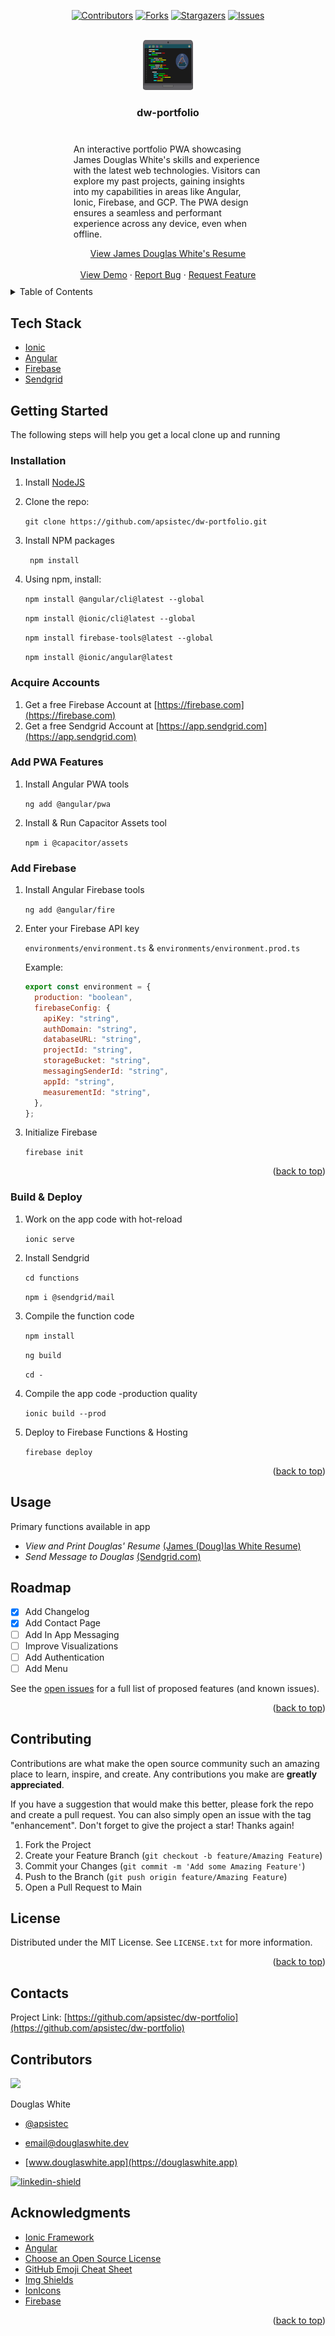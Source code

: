 <a name="readme-top"></a>

<div align="center">

[![Contributors][contributors-shield]][contributors-url]
[![Forks][forks-shield]][forks-url]
[![Stargazers][stars-shield]][stars-url]
[![Issues][issues-shield]][issues-url]

<!-- PROJECT LOGO -->
<br />
  <a href="https://github.com/apsistec/dw-portfolio">
    <img src="src/assets/images/computer-code.svg" alt="Logo" width="80" height="80">
  </a>
  <h3 align="center">dw-portfolio</h3>
  <div style="width: 60%; padding: 10px;">
  <p align="left">
    An interactive portfolio PWA showcasing James Douglas White's skills and experience with the latest web technologies. Visitors can explore my past projects, gaining insights into my capabilities in areas like Angular, Ionic, Firebase, and GCP. The PWA design ensures a seamless and performant experience across any device, even when offline.
    </p>
   <a href="https://github.com/apsistec/dw-portfolio/src/assets/docs/resume.md">View James Douglas White's Resume</a>
   <br />
   <br />
    <a href="https://douglaswhite.app">View Demo</a>
    ·
    <a href="https://github.com/apsistec/dw-portfolio/issues/new?labels=bug&template=bug-report---.md">Report Bug</a>
    ·
    <a href="https://github.com/apsistec/dw-portfolio/issues/new?labels=enhancement&template=feature-request---.md">Request Feature</a>
    </div>
</div>
<details>
  <summary>Table of Contents</summary>
  <ul>
 <li><a href="#tech-stack">Tech Stack</a></li>
<li>
<a href="#getting-started">Getting Started</a>
</li>
   <li><a href="#installation">Installation</a>
  <ul>
   <li><a href="#acquire-accounts">Acquire Accounts</a></li>
   <li><a href="#add-pwa-features">Add PWA Features</a></li>
   <li><a href="#add-firebase">Add Firebase</a></li>
 <li><a href="#build-and-deploy">Build & Deploy</a></li>
  </ul>
  </li>
 <li><a href="#usage">Usage</a></li>
 <li><a href="#roadmap">Roadmap</a></li>
 <li><a href="#contributing">Contributing</a></li>
 <li><a href="#license">License</a></li>
 <li><a href="#contributors">Contributors</a></li>
 <li><a href="#acknowledgments">Acknowledgments</a></li>
  </ul>
</details>

## Tech Stack

- [Ionic](ionic-url)
- [Angular](angular-url)
- [Firebase](firebase-url)
- [Sendgrid](https://sendgrid.com)

## Getting Started

The following steps will help you get a local clone up and running

### Installation

1. Install [NodeJS](https://www.nodejs.com)

2. Clone the repo:

   `git clone https://github.com/apsistec/dw-portfolio.git`

3. Install NPM packages

   ` npm install`

4. Using npm, install:

   `npm install @angular/cli@latest --global`

   `npm install @ionic/cli@latest --global`

   `npm install firebase-tools@latest --global`

   `npm install @ionic/angular@latest`

### Acquire Accounts

1. Get a free Firebase Account at [https://firebase.com](https://firebase.com)
2. Get a free Sendgrid Account at [https://app.sendgrid.com](https://app.sendgrid.com)

### Add PWA Features

1. Install Angular PWA tools

   `ng add @angular/pwa`

2. Install & Run Capacitor Assets tool

   `npm i @capacitor/assets`

### Add Firebase

1. Install Angular Firebase tools

   `ng add @angular/fire`

2. Enter your Firebase API key

   `environments/environment.ts` & `environments/environment.prod.ts`

   Example:

   ```js
   export const environment = {
     production: "boolean",
     firebaseConfig: {
       apiKey: "string",
       authDomain: "string",
       databaseURL: "string",
       projectId: "string",
       storageBucket: "string",
       messagingSenderId: "string",
       appId: "string",
       measurementId: "string",
     },
   };
   ```

3. Initialize Firebase

   `firebase init`

   <p align="right">(<a href="#readme-top">back to top</a>)</p>

### Build & Deploy

1. Work on the app code with hot-reload

   `ionic serve`

2. Install Sendgrid

   `cd functions`

   `npm i @sendgrid/mail`

3. Compile the function code

   `npm install`

   `ng build`

   `cd -`

4. Compile the app code -production quality

   `ionic build --prod`

5. Deploy to Firebase Functions & Hosting

   `firebase deploy`

<p align="right">(<a href="#readme-top">back to top</a>)</p>

## Usage

Primary functions available in app

- _View and Print Douglas' Resume_ [(James (Doug)las White Resume)](src/assets/pdfs/resume.pdf)
- _Send Message to Douglas_ [(Sendgrid.com)][sendgrid-url]

## Roadmap

- [x] Add Changelog
- [x] Add Contact Page
- [ ] Add In App Messaging
- [ ] Improve Visualizations
- [ ] Add Authentication
- [ ] Add Menu

See the [open issues](https://github.com/apsistec/dw-portfolio/issues) for a full list of proposed features (and known issues).

<p align="right">(<a href="#readme-top">back to top</a>)</p>

## Contributing

Contributions are what make the open source community such an amazing place to learn, inspire, and create. Any contributions you make are **greatly appreciated**.

If you have a suggestion that would make this better, please fork the repo and create a pull request. You can also simply open an issue with the tag "enhancement".
Don't forget to give the project a star! Thanks again!

1. Fork the Project
2. Create your Feature Branch (`git checkout -b feature/Amazing Feature`)
3. Commit your Changes (`git commit -m 'Add some Amazing Feature'`)
4. Push to the Branch (`git push origin feature/Amazing Feature`)
5. Open a Pull Request to Main

## License

Distributed under the MIT License. See `LICENSE.txt` for more information.

<p align="right">(<a href="#readme-top">back to top</a>)</p>

## Contacts

Project Link: [https://github.com/apsistec/dw-portfolio](https://github.com/apsistec/dw-portfolio)

## Contributors

<img src="https://avatars0.githubusercontent.com/u/6438623?s=400&u=aaaf57f08f5fff530672ecd3a18f26a53f704850&v=4" width=200>

Douglas White

- [@apsistec](https://twitter.com/apsistec)

- <email@douglaswhite.dev>

- [www.douglaswhite.app](https://douglaswhite.app)

[![linkedin-shield]][linkedin-url]

## Acknowledgments

- [Ionic Framework][ionic-url]
- [Angular][angular-url]
- [Choose an Open Source License](https://choosealicense.com)
- [GitHub Emoji Cheat Sheet](https://www.webpagefx.com/tools/emoji-cheat-sheet)
- [Img Shields](https://shields.io)
- [IonIcons](https://ionicons.com)
- [Firebase][firebase-url]

<p align="right">(<a href="#readme-top">back to top</a>)</p>

<!-- MARKDOWN LINKS & IMAGES -->
<!-- https://www.markdownguide.org/basic-syntax/#reference-style-links -->

[avatar-url]: https://avatars0.githubusercontent.com/u/6438623?s=400&u=aaaf57f08f5fff530672ecd3a18f26a53f704850&v=4
[angular-url]: https://angular.dev/
[ionic-url]: https://ionicframework.com/
[firebase-url]: https://firebase.com/
[contributors-shield]: https://img.shields.io/github/contributors/apsistec/dw-portfolio.svg?style=for-the-badge
[contributors-url]: https://github.com/apsistec/dw-portfolio/graphs/contributors
[forks-shield]: https://img.shields.io/github/forks/apsistec/dw-portfolio.svg?style=for-the-badge
[forks-url]: https://github.com/apsistec/dw-portfolio/network/members
[stars-shield]: https://img.shields.io/github/stars/apsistec/dw-portfolio.svg?style=for-the-badge
[stars-url]: https://github.com/apsistec/dw-portfolio/stargazers
[issues-shield]: https://img.shields.io/github/issues/apsistec/dw-portfolio.svg?style=for-the-badge
[issues-url]: https://github.com/apsistec/dw-portfolio/issues
[license-shield]: https://img.shields.io/github/license/apsistec/dw-portfolio.svg?style=for-the-badge
[license-url]: https://github.com/apsistec/dw-portfolio/blob/master/LICENSE.txt
[linkedin-shield]: https://img.shields.io/badge/-LinkedIn-black.svg?style=for-the-badge&logo=linkedin&colorB=555
[linkedin-url]: https://linkedin.com/in/jamesdouglaswhite
[sendgrid-url]: https://sendgrid.co
